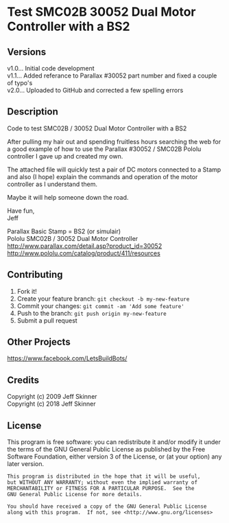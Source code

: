 # Test SMC02B 30052 Dual Motor Controller with a BS2

## Versions

v1.0... Initial code development  
v1.1... Added referance to Parallax #30052 part number and fixed a couple of typo's  
v2.0... Uploaded to GitHub and corrected a few spelling errors  

## Description

Code to test SMC02B / 30052 Dual Motor Controller with a BS2

After pulling my hair out and spending fruitless hours searching the web for a good example of how to use the Parallax #30052 / SMC02B Pololu controller I gave up and created my own.

The attached file will quickly test a pair of DC motors connected to a Stamp and also (I hope) explain the commands and operation of the motor controller as I understand them.

Maybe it will help someone down the road.

Have fun,  
Jeff  

Parallax Basic Stamp = BS2 (or simulair)  
Pololu SMC02B / 30052 Dual Motor Controller  
http://www.parallax.com/detail.asp?product_id=30052  
http://www.pololu.com/catalog/product/411/resources  

## Contributing

1. Fork it!
2. Create your feature branch: `git checkout -b my-new-feature`
3. Commit your changes: `git commit -am 'Add some feature'`
4. Push to the branch: `git push origin my-new-feature`
5. Submit a pull request

## Other Projects

https://www.facebook.com/LetsBuildBots/

## Credits

Copyright (c) 2009 Jeff Skinner  
Copyright (c) 2018 Jeff Skinner  

## License

This program is free software: you can redistribute it and/or modify
    it under the terms of the GNU General Public License as published by
    the Free Software Foundation, either version 3 of the License, or
    (at your option) any later version.

    This program is distributed in the hope that it will be useful,
    but WITHOUT ANY WARRANTY; without even the implied warranty of
    MERCHANTABILITY or FITNESS FOR A PARTICULAR PURPOSE.  See the
    GNU General Public License for more details.

    You should have received a copy of the GNU General Public License
    along with this program.  If not, see <http://www.gnu.org/licenses>
